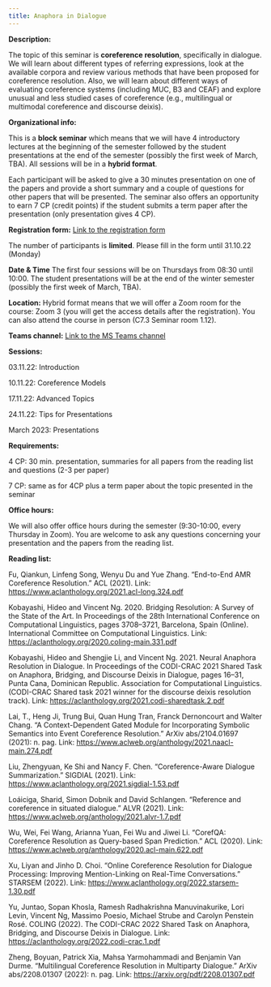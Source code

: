 ```yaml
---
title: Anaphora in Dialogue
---
```

**Description:**

The topic of this seminar is **coreference resolution**, specifically in dialogue. We will learn about different types of referring expressions, look at the available corpora and review various methods that have been proposed for coreference resolution. Also, we will learn about different ways of evaluating coreference systems (including MUC, B3 and CEAF) and explore unusual and less studied cases of coreference (e.g., multilingual or multimodal coreference and discourse deixis).

**Organizational info:**

This is a **block seminar** which means that we will have 4 introductory lectures at the beginning of the semester followed by the student presentations at the end of the semester (possibly the first week of March, TBA). All sessions will be in a **hybrid format**.
 
Each participant will be asked to give a 30 minutes presentation on one of the papers and provide a short summary and a couple of questions for other papers that will be presented. The seminar also offers an opportunity to earn 7 CP (credit points) if the student submits a term paper after the presentation (only presentation gives 4 CP).

**Registration form:** [Link to the registration form]

[Link to the registration form]: https://forms.gle/55FEtvfXk6QVmByv6 

The number of participants is **limited**. Please fill in the form until 31.10.22 (Monday)

**Date & Time** The first four sessions will be on Thursdays from 08:30 until 10:00. The student presentations will be at the end of the winter semester (possibly the first week of March, TBA).

**Location:** Hybrid format means that we will offer a Zoom room for the course: Zoom 3 (you will get the access details after the registration). You can also attend the course in person (C7.3 Seminar room 1.12).

**Teams channel:** [Link to the MS Teams channel]

[Link to the MS Teams channel]: https://teams.microsoft.com/l/channel/19%3aKyGvVWHnAX3RbNrLt3DH2Rv-rFUWdSVRq1si2bIW3Nc1%40thread.tacv2/General?groupId=d96509ac-d037-49bf-a123-84581355d529&tenantId=67610027-1ac3-49b6-8641-ccd83ce1b01f

**Sessions:** 

03.11.22: Introduction

10.11.22: Coreference Models

17.11.22: Advanced Topics

24.11.22: Tips for Presentations

March 2023: Presentations

**Requirements:**

4 CP: 30 min. presentation, summaries for all papers from the reading list and questions (2-3 per paper)

7 CP: same as for 4CP plus a term paper about the topic presented in the seminar

**Office hours:**

We will also offer office hours during the semester (9:30-10:00, every Thursday in Zoom). You are welcome to ask any questions concerning your presentation and the papers from the reading list.

**Reading list:**

Fu, Qiankun, Linfeng Song, Wenyu Du and Yue Zhang. “End-to-End AMR Coreference Resolution.” ACL (2021). Link: <https://www.aclanthology.org/2021.acl-long.324.pdf>

Kobayashi, Hideo and Vincent Ng. 2020. Bridging Resolution: A Survey of the State of the Art. In Proceedings of the 28th International Conference on Computational Linguistics, pages 3708–3721, Barcelona, Spain (Online). International Committee on Computational Linguistics. Link: <https://aclanthology.org/2020.coling-main.331.pdf>

Kobayashi, Hideo and Shengjie Li, and Vincent Ng. 2021. Neural Anaphora Resolution in Dialogue. In Proceedings of the CODI-CRAC 2021 Shared Task on Anaphora, Bridging, and Discourse Deixis in Dialogue, pages 16–31, Punta Cana, Dominican Republic. Association for Computational Linguistics. (CODI-CRAC Shared task 2021 winner for the discourse deixis resolution track). Link: <https://aclanthology.org/2021.codi-sharedtask.2.pdf>

Lai, T., Heng Ji, Trung Bui, Quan Hung Tran, Franck Dernoncourt and Walter Chang. “A Context-Dependent Gated Module for Incorporating Symbolic Semantics into Event Coreference Resolution.” ArXiv abs/2104.01697 (2021): n. pag. Link: <https://www.aclweb.org/anthology/2021.naacl-main.274.pdf>

Liu, Zhengyuan, Ke Shi and Nancy F. Chen. “Coreference-Aware Dialogue Summarization.” SIGDIAL (2021). Link: <https://www.aclanthology.org/2021.sigdial-1.53.pdf>

Loáiciga, Sharid, Simon Dobnik and David Schlangen. “Reference and coreference in situated dialogue.” ALVR (2021). Link: <https://www.aclweb.org/anthology/2021.alvr-1.7.pdf>

Wu, Wei, Fei Wang, Arianna Yuan, Fei Wu and Jiwei Li. “CorefQA: Coreference Resolution as Query-based Span Prediction.” ACL (2020). Link: <https://www.aclweb.org/anthology/2020.acl-main.622.pdf>

Xu, Liyan and Jinho D. Choi. “Online Coreference Resolution for Dialogue Processing: Improving Mention-Linking on Real-Time Conversations.” STARSEM (2022). Link: <https://www.aclanthology.org/2022.starsem-1.30.pdf>

Yu, Juntao, Sopan Khosla, Ramesh Radhakrishna Manuvinakurike, Lori Levin, Vincent Ng, Massimo Poesio, Michael Strube and Carolyn Penstein Rosé. COLING (2022). The CODI-CRAC 2022 Shared Task on Anaphora, Bridging, and Discourse Deixis in Dialogue. Link: <https://aclanthology.org/2022.codi-crac.1.pdf>

Zheng, Boyuan, Patrick Xia, Mahsa Yarmohammadi and Benjamin Van Durme. “Multilingual Coreference Resolution in Multiparty Dialogue.” ArXiv abs/2208.01307 (2022): n. pag. Link: <https://arxiv.org/pdf/2208.01307.pdf>

 
